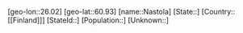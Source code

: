 ﻿---
location: [60.93,26.02]
mapzoom: [7,12] 
mapmarker: city 
type: City
tags:
- geo/City


SpocWebEntityId: 32744
isDeleted: false
confidential: public

---
[geo-lon::26.02]
[geo-lat::60.93]
[name::Nastola]
[State::]
[Country::[[Finland]]]
[StateId::]
[Population::]
[Unknown::]

